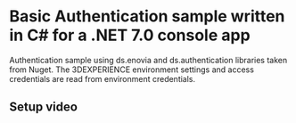 ﻿# Basic Authentication sample written in C# for a .NET 7.0 console app
Authentication sample using ds.enovia and ds.authentication libraries taken from Nuget. The 3DEXPERIENCE environment settings and access credentials are read from environment credentials.

## Setup video
